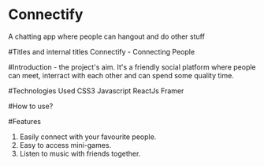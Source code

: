 # Connectify 
A chatting app where people can hangout and do other stuff

#Titles and internal titles
Connectify - Connecting People



#Introduction - the project's aim.
It's a friendly social platform where people can meet, interract with each other and can spend some quality time. 

#Technologies Used
CSS3
Javascript
ReactJs
Framer


#How to use?

#Features
1) Easily connect with your favourite people.
2) Easy to access mini-games.
3) Listen to music with friends together.
